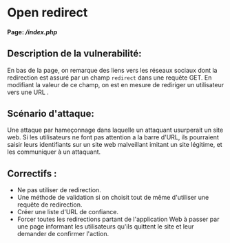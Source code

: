 # Open redirect
#### Page: _/index.php_

## Description de la vulnerabilité:
En bas de la page, on remarque des liens vers les réseaux sociaux dont la redirection est assuré par un champ  `redirect` dans une requête GET.
En modifiant la valeur de ce champ, on est en mesure de rediriger un utilisateur vers une URL .

## Scénario d'attaque:
Une attaque par hameçonnage dans laquelle un attaquant usurperait un site web. Si les utilisateurs ne font pas attention a la barre d'URL, ils pourraient saisir leurs identifiants sur un site web malveillant imitant un site légitime, et les communiquer à un attaquant.

## Correctifs :
- Ne pas utiliser de redirection.
- Une méthode de validation si on choisit tout de même d'utiliser une requête de redirection.
- Créer une liste d'URL de confiance.
- Forcer toutes les redirections partant de l'application Web à passer par une page informant les utilisateurs qu'ils quittent le site et leur demander de confirmer l'action.